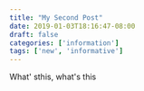 ```yaml
---
title: "My Second Post"
date: 2019-01-03T18:16:47-08:00
draft: false
categories: ['information']
tags: ['new', 'informative']
---
```


What' sthis, what's this